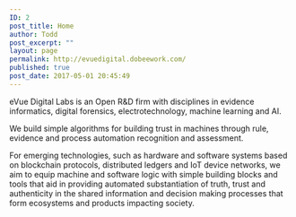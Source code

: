 ```yaml
---
ID: 2
post_title: Home
author: Todd
post_excerpt: ""
layout: page
permalink: http://evuedigital.dobeework.com/
published: true
post_date: 2017-05-01 20:45:49
---
```

eVue Digital Labs is an Open R&amp;D firm with disciplines in evidence informatics, digital forensics, electrotechnology, machine learning and AI.

We build simple algorithms for building trust in machines through rule, evidence and process automation recognition and assessment.

For emerging technologies, such as hardware and software systems based on blockchain protocols, distributed ledgers and IoT device networks, we aim to equip machine and software logic with simple building blocks and tools that aid in providing automated substantiation of truth, trust and authenticity in the shared information and decision making processes that form ecosystems and products impacting society.